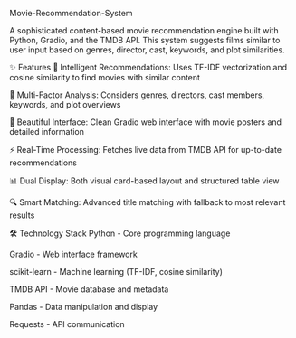 Movie-Recommendation-System

A sophisticated content-based movie recommendation engine built with Python, Gradio, and the TMDB API. This system suggests films similar to user input based on genres, director, cast, keywords, and plot similarities.

✨ Features
🤖 Intelligent Recommendations: Uses TF-IDF vectorization and cosine similarity to find movies with similar content

🎯 Multi-Factor Analysis: Considers genres, directors, cast members, keywords, and plot overviews

🎨 Beautiful Interface: Clean Gradio web interface with movie posters and detailed information

⚡ Real-Time Processing: Fetches live data from TMDB API for up-to-date recommendations

📊 Dual Display: Both visual card-based layout and structured table view

🔍 Smart Matching: Advanced title matching with fallback to most relevant results

🛠️ Technology Stack
Python - Core programming language

Gradio - Web interface framework

scikit-learn - Machine learning (TF-IDF, cosine similarity)

TMDB API - Movie database and metadata

Pandas - Data manipulation and display

Requests - API communication
